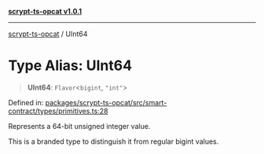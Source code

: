 [**scrypt-ts-opcat v1.0.1**](../README.md)

***

[scrypt-ts-opcat](../README.md) / UInt64

# Type Alias: UInt64

> **UInt64**: `Flavor`\<`bigint`, `"int"`\>

Defined in: [packages/scrypt-ts-opcat/src/smart-contract/types/primitives.ts:28](https://github.com/OPCAT-Labs/ts-tools/blob/e67b8657b34dbf57f8a4f9bdf87cdc2742db16bb/packages/scrypt-ts-opcat/src/smart-contract/types/primitives.ts#L28)

Represents a 64-bit unsigned integer value.

This is a branded type to distinguish it from regular bigint values.
